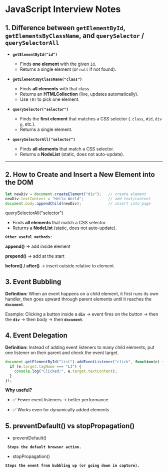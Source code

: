 # JavaScript Interview Notes

## 1. Difference between `getElementById`, `getElementsByClassName`, and `querySelector` / `querySelectorAll`

- **`getElementById("id")`**  
  - Finds **one element** with the given `id`.  
  - Returns a single element (or `null` if not found).

- **`getElementsByClassName("class")`**  
  - Finds **all elements** with that class.  
  - Returns an **HTMLCollection** (live, updates automatically).  
  - Use `[0]` to pick one element.

- **`querySelector("selector")`**  
  - Finds the **first element** that matches a CSS selector (`.class`, `#id`, `div p`, etc.).  
  - Returns a single element.

- **`querySelectorAll("selector")`**  
  - Finds **all elements** that match a CSS selector.  
  - Returns a **NodeList** (static, does not auto-update).  

---

## 2. How to Create and Insert a New Element into the DOM

```javascript
let newDiv = document.createElement("div");   // create element
newDiv.textContent = "Hello World";           // add text/content
document.body.appendChild(newDiv);            // insert into page
```
querySelectorAll("selector")  
  - Finds **all elements** that match a CSS selector.  
  - Returns a **NodeList** (static, does not auto-update).  


 **`Other useful methods:`**

**append()** → add inside element

**prepend()** → add at the start

**before() / after()** → insert outside relative to element

## 3. Event Bubbling

**Definition:** When an event happens on a child element, it first runs its own handler, then goes upward through parent elements until it reaches the **`document`**.

Example:
Clicking a button inside a **`div`** → event fires on the button → then the **`div`** → then body → then **`document`**. 


## 4. Event Delegation

**Definition:** Instead of adding event listeners to many child elements, put one listener on their parent and check the event target.

```javascript
document.getElementById("list").addEventListener("click", function(e) {
  if (e.target.tagName === "LI") {
    console.log("Clicked:", e.target.textContent);
  }
});
```

**Why useful?**

- ✅ Fewer event listeners → better performance

- ✅ Works even for dynamically added elements


## 5. preventDefault() vs stopPropagation()

- preventDefault()

**` Stops the default browser action.`**


- stopPropagation()

**`Stops the event from bubbling up (or going down in capture).`**